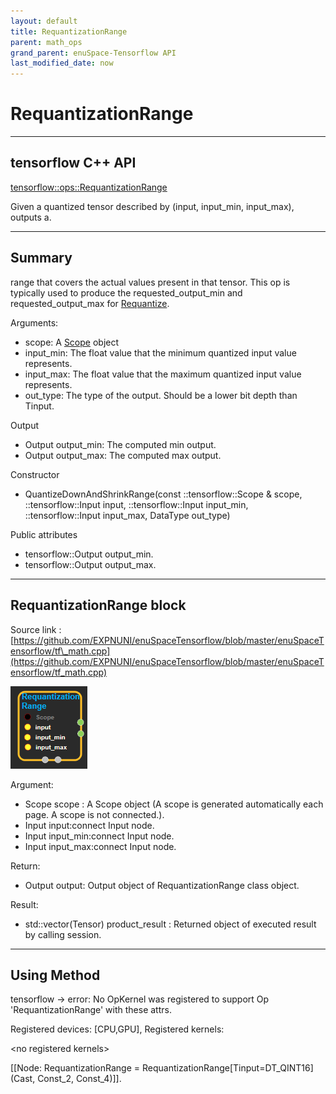 ```yaml
--- 
layout: default 
title: RequantizationRange 
parent: math_ops 
grand_parent: enuSpace-Tensorflow API 
last_modified_date: now 
--- 
```


# RequantizationRange

---

## tensorflow C++ API

[tensorflow::ops::RequantizationRange](https://www.tensorflow.org/api_docs/cc/class/tensorflow/ops/requantization-range)

Given a quantized tensor described by \(input, input\_min, input\_max\), outputs a.

---

## Summary

range that covers the actual values present in that tensor. This op is typically used to produce the requested\_output\_min and requested\_output\_max for [Requantize](https://www.tensorflow.org/api_docs/cc/class/tensorflow/ops/requantize.html#classtensorflow_1_1ops_1_1_requantize).

Arguments:

* scope: A [Scope](https://www.tensorflow.org/api_docs/cc/class/tensorflow/scope.html#classtensorflow_1_1_scope) object
* input\_min: The float value that the minimum quantized input value represents.
* input\_max: The float value that the maximum quantized input value represents.
* out\_type: The type of the output. Should be a lower bit depth than Tinput.

Output

* Output  output\_min: The computed min output.
* Output  output\_max: The computed max output.

Constructor

* QuantizeDownAndShrinkRange\(const ::tensorflow::Scope & scope, ::tensorflow::Input input, ::tensorflow::Input input\_min, ::tensorflow::Input input\_max, DataType out\_type\) 

Public attributes

* tensorflow::Output output\_min.
* tensorflow::Output output\_max.

---

## RequantizationRange block

Source link : [https://github.com/EXPNUNI/enuSpaceTensorflow/blob/master/enuSpaceTensorflow/tf\_math.cpp](https://github.com/EXPNUNI/enuSpaceTensorflow/blob/master/enuSpaceTensorflow/tf_math.cpp)

![](./assets/math_RequantizationRange_Symbol.png)

Argument:

* Scope scope : A Scope object \(A scope is generated automatically each page. A scope is not connected.\).
* Input input:connect  Input node.
* Input input\_min:connect  Input node.
* Input input\_max:connect  Input node.

Return:

* Output output: Output object of RequantizationRange class object.

Result:

* std::vector\(Tensor\) product\_result : Returned object of executed result by calling session.

---

## Using Method

tensorflow -&gt; error: No OpKernel was registered to support Op 'RequantizationRange' with these attrs.  

 Registered devices: \[CPU,GPU\], Registered kernels:

  &lt;no registered kernels&gt;


 \[\[Node: RequantizationRange = RequantizationRange\[Tinput=DT\_QINT16\]\(Cast, Const\_2, Const\_4\)\]\].

	 



